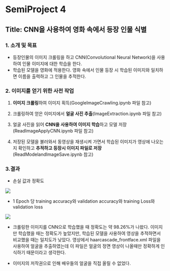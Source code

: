 # SemiProject 4

## Title: **CNN을 사용하여 영화 속에서 등장 인물 식별**


### 1. **소개** 및 목표

- 등장인물의 이미지 크롤링을 하고 CNN(Convolutional Neural Network)을 사용하여 인물 이미지에 대한 학습을 한다.
- 학습된 모델을 영화에 적용한다. 영화 속에서 인물 등장 시 학습된 이미지와 일치하면 이름을 출력하고 그 인물을 추적한다.



### 2. 이미지를 얻기 위한 사전 작업

1. **이미지 크롤링**하여 이미지 획득(GoogleImageCrawling.ipynb 파일 참고)

2. 크롤링하여 얻은 이미지에서 **얼굴 사진 추출**(ImageExtraction.ipynb 파일 참고)
3. 얼굴 사진을 읽어 **CNN을 사용하여 이미지 학습**하고 모델 저장(ReadImageApplyCNN.ipynb 파일 참고)
4. 저장된 모델을 불러와서 동영상을 재생시켜 가면서 학습된 이미지가 영상에 나오는지 확인하고 **추적하고 등장시 이미지 파일로 저장**(ReadModelandImageSave.ipynb 참고)



### 3.결과

- 손실 값과 정확도

![](/img/1.png)



- 1 Epoch 당 training accuracy와 validation accuracy와 training Loss와 validation loss

![](/img/2.png)

- 크롤링한 이미지를 CNN으로 학습했을 때 정확도는 약 98.26%가 나왔다. 이미지만 학습했을 때는 정확도가 높았지만, 학습된 모델을 사용하여 영상을 추적하면서 비교했을 때는 일치도가 낮았다. 영상에서 haarcascade_frontface.xml 파일을 사용하여 얼굴을 추출하였는데 이 파일은 얼굴의 정면 영상이 나올때만 정확하게 인식하기 때문이라고 생각한다.

  

- 이미지의 저작권으로 인해 배우들의 얼굴을 직접 올릴 수 없었다.